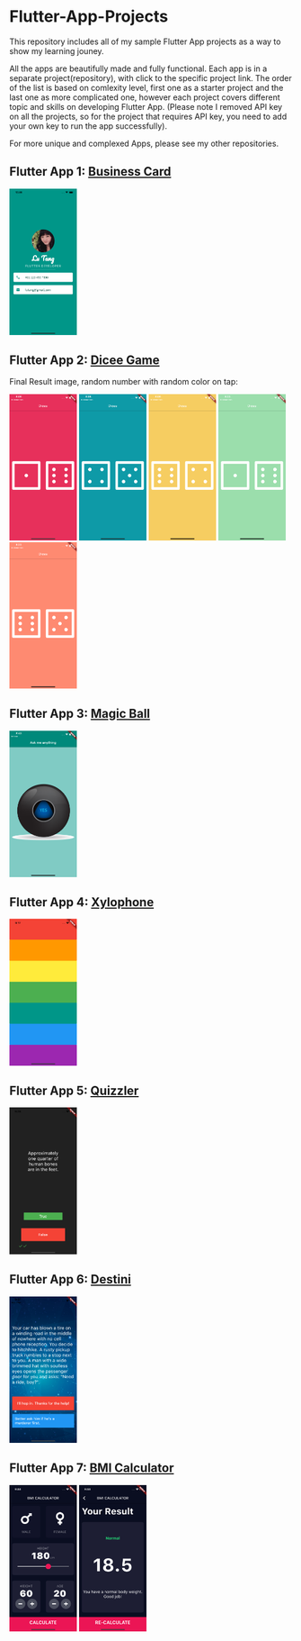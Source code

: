 # Flutter-App-Projects
This repository includes all of my sample Flutter App projects as a way to show my learning jouney. 

All the apps are beautifully made and fully functional. Each app is in a separate project(repository), with click to the specific project link. The order of the list is based on comlexity level, first one as a starter project and the last one as more complicated one, however each project covers different topic and skills on developing Flutter App. (Please note I removed API key on all the projects, so for the project that requires API key, you need to add your own key to run the app successfully).

For more unique and complexed Apps, please see my other repositories. 

## Flutter App 1: <a href="https://github.com/lutang123/business_card_flutter">Business Card</a>

<img src="BusinessCard_iOS.png" width="120"> 

## Flutter App 2: <a href="https://github.com/lutang123/dicee-game-flutter">Dicee Game</a>

Final Result image, random number with random color on tap:
<p float="left">
  <img src="screenshot1.png" width="120" />
  <img src="screenshot2.png" width="120" /> 
  <img src="screenshot3.png" width="120" />
  <img src="screenshot4.png" width="120" />
  <img src="screenshot5.png" width="120" />
</p>

## Flutter App 3: <a href="https://github.com/lutang123/magic-8-ball-flutter-v2">Magic Ball</a>

<img src="magic_ball.png" width="120"> 

## Flutter App 4: <a href="https://github.com/lutang123/xylophone-flutter">Xylophone</a>

<img src="xylophone.png" width="120">

## Flutter App 5: <a href="https://github.com/lutang123/quizzler-flutter">Quizzler</a>

<img src="quizzler.png" width="120">

## Flutter App 6: <a href="https://github.com/lutang123/destini-flutter">Destini</a>

<img src="destini.png" width="120">

## Flutter App 7: <a href="https://github.com/lutang123/bmi-calculator-flutter">BMI Calculator</a>

<p float="righy">
  <img src="BMI1.png" width="120" />
  <img src="BMI2.png" width="120" /> 
</p>
